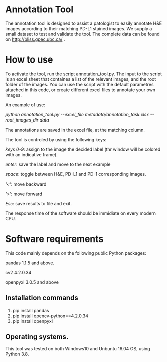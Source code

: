 # Annotation Tool
The annotation tool is designed to assist a patologist to easily annotate H&E images according to their matching PD-L1 stained images. We supply a small dataset to test and validate the tool. The complete data can be found on http://bliss.gpec.ubc.ca/ .

# How to use
To activate the tool, run the script annotation_tool.py. The input to the script is an excel sheet that containes a list of the relevant images, and the root folder of the images. You can use the script with the default parametres attached in this code, or create different excel files to annotate your own images.

An example of use:

_python annotation_tool.py --excel_file metadata/annotation_task.xlsx --root_images_dir data_

The annotations are saved in the excel file, at the matching column. 

The tool is controled by using the following keys:

_keys 0-9_: assign to the image the decided label (thr window will be colored with an indicative frame).

_enter_: save the label and move to the next example

_space_: toggle between H&E, PD-L1 and PD-1 corresponding images.

_'<'_: move backward

_'>'_: move forward

_Esc_: save results to file and exit.

The response time of the software should be immidiate on every modern CPU.

# Software requirements
This code mainly depends on the following public Python packages:

pandas 1.1.5 and above.

cv2 4.2.0.34

openpyxl 3.0.5 and above


## Installation commands
1. pip install pandas
2. pip install opencv-python==4.2.0.34
3. pip install openpyxl

## Operating systems.
This tool was tested on both Windows10 and Unbuntu 16.04 OS, using Python 3.8.
